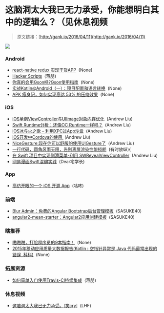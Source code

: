 # 这脑洞太大我已无力承受，你能想明白其中的逻辑么？（见休息视频

> 原文链接：[http://gank.io/2016/04/11](http://gank.io/2016/04/11)

![](http://ww1.sinaimg.cn/large/7a8aed7bjw1f2sm0ns82hj20f00l8tb9.jpg")

### Android

* [react-native redux 实现干货APP](https://github.com/zhongjie-chen/rn_rank") &nbsp;(None)
* [Hacker Scripts](https://github.com/NARKOZ/hacker-scripts") &nbsp;(蒋朋)
* [你真的会用Gson吗?Gson使用指南](http://www.jianshu.com/p/e740196225a4") &nbsp;(None)
* [实战Kotlin@Android（一）：项目配置和语言转换](http://blog.chengdazhi.com/index.php/157") &nbsp;(None)
* [APK 瘦身记，如何实现高达 53% 的压缩效果](http://mp.weixin.qq.com) &nbsp;(None)

### iOS

* [iOS单例ViewController与UIImage对象内存优化](http://blog.talisk.cn) &nbsp;(Andrew Liu)
* [Swift Runtime分析：还像OC Runtime一样吗？](http://mp.weixin.qq.com) &nbsp;(Andrew Liu)
* [iOS冰与火之歌 &ndash; 利用XPC过App沙盒](http://drops.wooyun.org) &nbsp;(Andrew Liu)
* [iOS开发中Cordova的使用&nbsp;](https://segmentfault.com) (Andrew Liu)
* [NiceGesture:现在你可以舒服的使用UIGesture了](http://www.jianshu.com) &nbsp;(Andrew Liu)
* [一行代码，圆角风雨无阻，告别离屏渲染性能损耗](http://zyden.vicp.cc/zycornerradius/") &nbsp;(有时放纵){
* [在 Swift 项目中实现侧滑菜单-利用 SWRevealViewController](https://blog.coding.net/blog/Creating-a-Sidebar-Menu-Using-SWRevealViewController-in-Swift") &nbsp;(Andrew Liu)
* [网易漫画Swift混编实践](http://mp.weixin.qq.com) &nbsp;(Dear宅学长)

### App

* [高仿开眼的一个 iOS 开源 App](https://github.com/lyimin/EyepetizerApp") &nbsp;(咕咚)

### 前端

* [Blur Admin：免费的Angular Bootstrap后台管理模板](http://akveo.com/blur-admin/#/dashboard") &nbsp;(SASUKE40)
* [angular2-mean-starter：Angular2应用创建模板](https://github.com/giacomocerquone/angular2-mean-starter") &nbsp;(SASUKE40)

### 瞎推荐

* [啪啪啪，打脸程序员的9本指南！](https://github.com/gaohailang/blog/issues/18") &nbsp;(None)
* [2015年移动应用质量大数据报告(Kotlin : 空指针异常是 Java 代码最常出现的错误, 科科)](http://bugly.qq.com) &nbsp;(None)

### 拓展资源

* [如何简单入门使用Travis-CI持续集成](https://github.com/nukc/how-to-use-travis-ci") &nbsp;(蒋朋)

### 休息视频

* [这脑洞太大我已无力承受。[笑cry]](http://weibo.com/p/2304446b4d386c016ef3844b67838f2453883a") &nbsp;(LHF)

